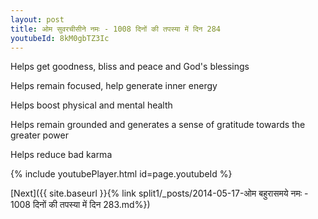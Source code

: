 ```yaml
---
layout: post
title: ओम सुवरचीसीने नमः - 1008 दिनों की तपस्या में दिन 284
youtubeId: 8kM0gbTZ3Ic
---
```

 
 
Helps get goodness, bliss and peace and God's blessings
 
Helps remain focused, help generate inner energy 
 
Helps boost physical and mental health 
 
Helps remain grounded and generates a sense of gratitude towards the greater power 
 
Helps reduce bad karma
 
 
 
 


{% include youtubePlayer.html id=page.youtubeId %}
 
[Next]({{ site.baseurl }}{% link  split1/_posts/2014-05-17-ओम बहुरासमये नमः - 1008 दिनों की तपस्या में दिन 283.md%})
 
